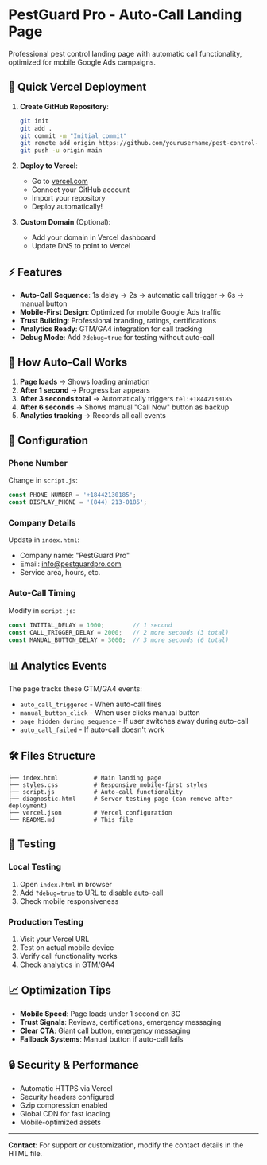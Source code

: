 # PestGuard Pro - Auto-Call Landing Page

Professional pest control landing page with automatic call functionality, optimized for mobile Google Ads campaigns.

## 🚀 **Quick Vercel Deployment**

1. **Create GitHub Repository**:
   ```bash
   git init
   git add .
   git commit -m "Initial commit"
   git remote add origin https://github.com/yourusername/pest-control-landing.git
   git push -u origin main
   ```

2. **Deploy to Vercel**:
   - Go to [vercel.com](https://vercel.com)
   - Connect your GitHub account
   - Import your repository
   - Deploy automatically!

3. **Custom Domain** (Optional):
   - Add your domain in Vercel dashboard
   - Update DNS to point to Vercel

## ⚡ **Features**

- **Auto-Call Sequence**: 1s delay → 2s → automatic call trigger → 6s → manual button
- **Mobile-First Design**: Optimized for mobile Google Ads traffic
- **Trust Building**: Professional branding, ratings, certifications
- **Analytics Ready**: GTM/GA4 integration for call tracking
- **Debug Mode**: Add `?debug=true` for testing without auto-call

## 📱 **How Auto-Call Works**

1. **Page loads** → Shows loading animation
2. **After 1 second** → Progress bar appears
3. **After 3 seconds total** → Automatically triggers `tel:+18442130185`
4. **After 6 seconds** → Shows manual "Call Now" button as backup
5. **Analytics tracking** → Records all call events

## 🔧 **Configuration**

### Phone Number
Change in `script.js`:
```javascript
const PHONE_NUMBER = '+18442130185';
const DISPLAY_PHONE = '(844) 213-0185';
```

### Company Details
Update in `index.html`:
- Company name: "PestGuard Pro"
- Email: info@pestguardpro.com
- Service area, hours, etc.

### Auto-Call Timing
Modify in `script.js`:
```javascript
const INITIAL_DELAY = 1000;        // 1 second
const CALL_TRIGGER_DELAY = 2000;   // 2 more seconds (3 total)
const MANUAL_BUTTON_DELAY = 3000;  // 3 more seconds (6 total)
```

## 📊 **Analytics Events**

The page tracks these GTM/GA4 events:
- `auto_call_triggered` - When auto-call fires
- `manual_button_click` - When user clicks manual button
- `page_hidden_during_sequence` - If user switches away during auto-call
- `auto_call_failed` - If auto-call doesn't work

## 🛠️ **Files Structure**

```
├── index.html          # Main landing page
├── styles.css          # Responsive mobile-first styles
├── script.js           # Auto-call functionality
├── diagnostic.html     # Server testing page (can remove after deployment)
├── vercel.json         # Vercel configuration
└── README.md           # This file
```

## 🧪 **Testing**

### Local Testing
1. Open `index.html` in browser
2. Add `?debug=true` to URL to disable auto-call
3. Check mobile responsiveness

### Production Testing  
1. Visit your Vercel URL
2. Test on actual mobile device
3. Verify call functionality works
4. Check analytics in GTM/GA4

## 📈 **Optimization Tips**

- **Mobile Speed**: Page loads under 1 second on 3G
- **Trust Signals**: Reviews, certifications, emergency messaging
- **Clear CTA**: Giant call button, emergency messaging
- **Fallback Systems**: Manual button if auto-call fails

## 🔒 **Security & Performance**

- Automatic HTTPS via Vercel
- Security headers configured
- Gzip compression enabled
- Global CDN for fast loading
- Mobile-optimized assets

---

**Contact**: For support or customization, modify the contact details in the HTML file. 